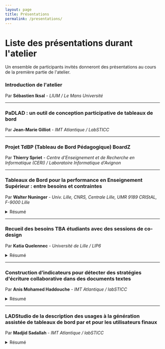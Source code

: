 ```yaml
---
layout: page
title: Présentations 
permalink: /presentations/
---
```

# Liste des présentations durant l'atelier
Un ensemble de participants invités donneront des présentations au cours de la première partie de l'atelier. 

### Introduction de l'atelier
Par **Sébastien Iksal** - *LIUM / Le Mans Université*

---
### PaDLAD : un outil de conception participative de tableaux de bord 
Par **Jean-Marie Gilliot** - *IMT Atlantique / LabSTICC*

---
### Projet TdBP (Tableau de Bord Pédagogique) BoardZ
Par **Thierry Spriet** - *Centre d'Enseignement et de Recherche en Informatique (CERI) / Laboratoire Informatique d'Avignon*

---

### Tableaux de Bord pour la performance en Enseignement Supérieur : entre besoins et contraintes
Par **Walter Nuninger** - *Univ. Lille, CNRS, Centrale Lille, UMR 9189 CRIStAL, F-9000 Lille*

<details>
<summary>Résumé</summary>
La performance en Enseignement Supérieur repose sur une offre de formation efficiente, inclusive et accessible tout au long de la vie. Elle doit intégrer l'expérience professionnelle individuelle dans la conception des parcours pour soutenir l'employabilité et les enjeux sociétaux (RSE). Les tableaux de bords prospectifs (TdP) répondent à cette stratégie en alliant toutes les dimensions, dont la gestion des compétences. L'évolution du numérique et l'accès aux données en grand nombre est une opportunité au service de formations plus ouvertes qui suivent des parcours personnalisés en lien avec les financeurs (client, coût, processus). Les tableaux bords administratifs (TbA) répondent à l'objectif du suivi et de qualité de la réalisation des formations (procédé). Lors de la réalisation diplômante, l'apprentissage doit pouvoir être mesuré. La performance d'apprentissage en situations formatives (activités pédagogiques dans le cours et/ou expérience professionnelle comme en alternance intégrative) demande à être discutée avec les parties prenantes : étudiants et apprenants acteurs, formateurs guidant et tuteurs experts accompagnants. Les tableaux de bords formatifs (TdB) visualisent alors des indicateurs jugés pertinents dans le contexte. Les dispositifs basés sur le numérique, permettent de générer des traces qu'il convient de collecter, sélectionner et traiter pour comprendre et optimiser l'apprentissage. Les objectifs sont de complexité graduelle : depuis des jalons d'avancement (suivi du scénario et des activités), le guidage semi-automatique vers des ressources, la rétroaction sur l'activité ou le dispositif (régulation), et la facilitation de l'interaction de face-à-face dans le cadre du cours inversé et l'accompagnement (leviers à prioriser), pour aboutir à une évaluation partagée des compétences. Ce cadre ainsi défini, l'intérêt pour l'évaluation par les pairs est précisé. Enfin, un retour d'expérience est fait suite à un groupe de travail de tuteurs-accompagnant pour la conception d'une interface utile à leurs missions. Le but est de montrer l'intérêt de développer une visualisation adaptée au besoin avec les usagers, tout en soulignant les contraintes (RGPD) et difficultés liées à l'implantation lorsqu'elle est soutenue. En ouvrant ces perspectives, l'adaptation sera forcément locale pour un objectif d'usage clair qui modifie les pratiques professionnelles mais soutient l'interaction collective éthique dans une communauté de pratiques et une organisation apprenante.
</details>

---
### Recueil des besoins TBA étudiants avec des sessions de co-design
Par **Katia Quelennec** - *Université de Lille / LIP6*
<details>
<summary>Résumé</summary>
Ce retour d'expérience présentera le déroulement et les résultats des sessions de co-conception de TBA étudiants. Nous avons utilisé les outils PADDLE ou ePADDLE, en présentiel ou à distance avec des étudiants de profil variés (DUT MMI de Chambéry, 1ère année de licence en langue, 2ème et 5ème année de pharmacie de Lille).
</details>

---
### Construction d’indicateurs pour détecter des stratégies d'écriture collaborative dans des documents textes
Par **Anis Mohamed Haddouche** - *IMT Atlantique / labSTICC*
<details>
<summary>Résumé</summary>
Lors de la conception des tableaux de bords, les enseignants demandent souvent des indicateurs pour suivre la collaboration entre les étudiants. Nos travaux nous ont conduits à élaborer des indicateurs pour détecter des stratégies d’écriture collaborative sur des documents textes. L’élaboration de ces indicateurs est difficile car il est nécessaire de combiner différents outils de traitement des données et de valider ces indicateurs. Cette présentation se focalise sur le processus de construction et de validation des ces indicateurs entre statisticiens et enseignants. 
</details>

---

### LADStudio de la description des usages à la génération assistée de tableaux de bord par et pour les utilisateurs finaux
Par **Madjid Sadallah** - *IMT Atlantique / labSTICC*

<details>
<summary>Résumé</summary>
LADStudio est une tentative pour concevoir un outil auteur de spécification déclarative et assistée de TBAs et de génération de prototypes intermédiaires. Se basant sur un espace de conception raffinée, son module de spécification permet de décrire le processus décisionnel visé. Aussi, une bibliothèque de composants de différentes granularité permet non seulement la réutilisation, mais aussi la capitalisation sur les tableaux de bord produits.
 </details>
 


